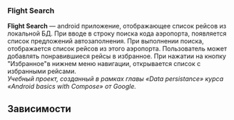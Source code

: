 ### Flight Search

**Flight Search** — android приложение, отображающее список рейсов из 
локальной БД. При вводе в строку поиска кода аэропорта, появляется список
предложений автозаполнения. При выполнении поиска, отображается список 
рейсов из этого аэропорта. Пользователь может добавлять понравившиеся 
рейсы в избранное. При нажатии на кнопку "Избранное"в нижнем меню 
навигации, открывается список с избранными рейсами.\
*Учебный проект, созданный в рамках главы «Data persistance» курса «Android basics with Compose» от Google.*

## Зависимости